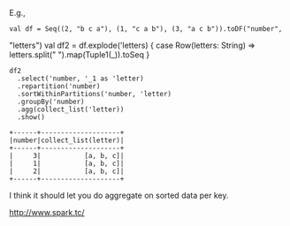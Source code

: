 E.g.,

    val df = Seq((2, "b c a"), (1, "c a b"), (3, "a c b")).toDF("number",
"letters")
    val df2 =
      df.explode('letters) {
        case Row(letters: String) => letters.split(" ").map(Tuple1(_)).toSeq
      }

    df2
      .select('number, '_1 as 'letter)
      .repartition('number)
      .sortWithinPartitions('number, 'letter)
      .groupBy('number)
      .agg(collect_list('letter))
      .show()

    +------+--------------------+
    |number|collect_list(letter)|
    +------+--------------------+
    |     3|           [a, b, c]|
    |     1|           [a, b, c]|
    |     2|           [a, b, c]|
    +------+--------------------+

I think it should let you do aggregate on sorted data per key.



http://www.spark.tc/

